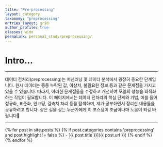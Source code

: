 ```yaml
---
title: "Pre-processing"
layout: category
taxonomy: "preprocessing"
entries_layout: grid
author_profile: true
classes: wide
permalink: personal_study/preprocessing/
---
```


# Intro...
---
데이터 전처리(preprocessing)는 머신러닝 및 데이터 분석에서 굉장히 중요한 단계입니다. 원시 데이터는 종종 누락된 값, 이상치, 불필요한 정보 등과 같은 문제점을 가지고 있을 수 있습니다. 따라서, 이러한 문제점들을 수정하고 개선하여 모델의 성능을 최적화하는 작업이 필요합니다. 이 페이지에서는 데이터 전처리의 핵심 단계와 기법, 예를 들어 정규화, 표준화, 인코딩, 결측치 처리 등을 탐색하며, 제가 공부하면서 정리한 내용들을 공유하려고 합니다. 같은 길을 걷는 누군가에게 이 포스팅이 조금이나마 도움이 되길 바랍니다🙏

---

{% for post in site.posts %}
  {% if post.categories contains 'preprocessing' and post.highlight != false %}
    - [{{ post.title }}]({{ post.url }})
  {% endif %}
{% endfor %}

